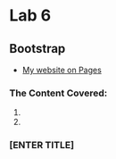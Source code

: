# Lab 6
## Bootstrap

- [My website on Pages](https://jefftam79.github.io/lab6/)

### The Content Covered:
1. 
2. 

### [ENTER TITLE]
